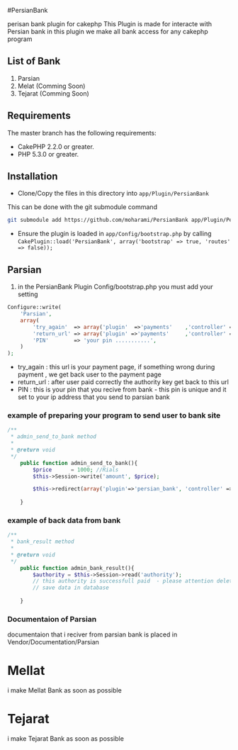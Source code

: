 #PersianBank

perisan bank plugin for cakephp
This Plugin is made for interacte with Persian bank 
in this plugin  we make all bank access for any cakephp program 
## List of Bank
1. Parsian
2. Melat (Comming Soon)
3. Tejarat (Comming Soon)


## Requirements

The master branch has the following requirements:

* CakePHP 2.2.0 or greater.
* PHP 5.3.0 or greater.

## Installation

* Clone/Copy the files in this directory into `app/Plugin/PersianBank`

This can be done with the git submodule command
```sh
git submodule add https://github.com/moharami/PersianBank app/Plugin/PersianBank
```

* Ensure the plugin is loaded in `app/Config/bootstrap.php` by calling `CakePlugin::load('PersianBank', array('bootstrap' => true, 'routes' => false));`

## Parsian
1. in the PersianBank Plugin Config/bootstrap.php you must add your setting 
```php
Configure::write(
    'Parsian',
    array(
		'try_again'  => array('plugin'  =>'payments'	,'controller' => 'PaymentAccountNumbers' , 'action' => 'list'			, 'admin'=>true),
		'return_url' => array('plugin' =>'payments'		,'controller' => 'PaymentAccountNumbers' , 'action' => 'bank_result'	, 'admin'=>true),
		'PIN'        => 'your pin ...........',
    )
);
```
* try_again  : this url is your payment page, if something wrong during payment , we get back user to the payment page
* return_url : after user paid correctly the authority key get back to this url
* PIN        : this is your pin that you recive from bank - this pin is unique and it set to your ip address that you send to parsian bank


### example of preparing your program to send user to bank site
```php
/**
 * admin_send_to_bank method
 *
 * @return void
 */
	public function admin_send_to_bank(){		
		$price      = 1000; //Rials
		$this->Session->write('amount', $price);

		$this->redirect(array('plugin'=>'persian_bank', 'controller' => 'Parsians', 'action' => 'gotoParsian'));
		
	}
```

### example of back data from bank
```php
/**
 * bank_result method
 *
 * @return void
 */
	public function admin_bank_result(){
		$authority = $this->Session->read('authority');
		// this authority is successfull paid  - please attention delete this session(authority) after save your data in database
		// save data in database
		
	}
```

### Documentaion of Parsian
documentaion that i reciver from parsian bank is placed in Vendor/Documentation/Parsian


# Mellat
i make Mellat Bank as soon as possible


# Tejarat 
i make Tejarat Bank as soon as possible

